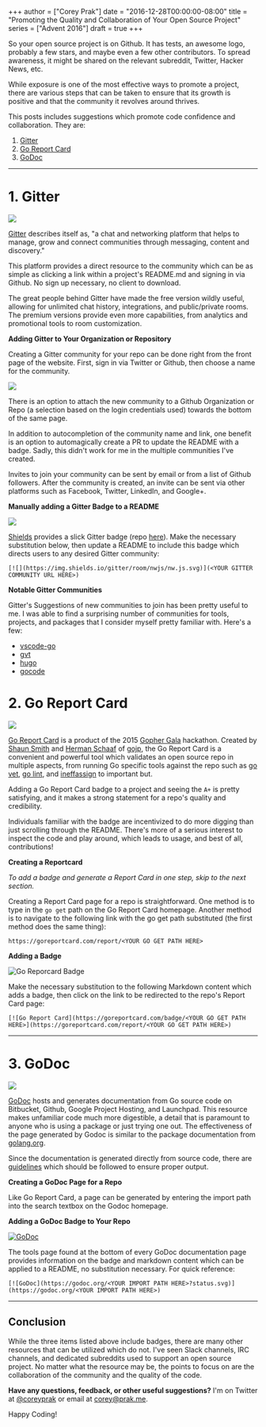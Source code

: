 +++
author = ["Corey Prak"]
date = "2016-12-28T00:00:00-08:00"
title = "Promoting the Quality and Collaboration of Your Open Source Project"
series = ["Advent 2016"]
draft = true
+++

So your open source project is on Github. It has tests, an awesome logo, probably a few stars, and maybe even a few other contributors. To spread awareness, it might be shared on the relevant subreddit, Twitter, Hacker News, etc.

While exposure is one of the most effective ways to promote a project, there are various steps that can be taken to ensure that its growth is positive and that the community it revolves around thrives.

This posts includes suggestions which promote code confidence and collaboration. They are:

1. [Gitter](#1-gitter)
2. [Go Report Card](#2-go-report-card)
3. [GoDoc](#3-godoc)

---

# 1. Gitter

![](/postimages/advent-2016/promoting-the-quality-and-collaboration-of-your-open-source-project/gitter_cover_page.png)

[Gitter](https://gitter.im/) describes itself as, "a chat and networking platform that helps to manage, grow and connect communities through messaging, content and discovery."

This platform provides a direct resource to the community which can be as simple as clicking a link within a project's README.md and signing in via Github. No sign up necessary, no client to download.

The great people behind Gitter have made the free version wildly useful, allowing for unlimited chat history, integrations, and public/private rooms. The premium versions provide even more capabilities, from analytics and promotional tools to room customization.

**Adding Gitter to Your Organization or Repository**

Creating a Gitter community for your repo can be done right from the front page of the website. First, sign in via Twitter or Github, then choose a name for the community.

![](/postimages/advent-2016/promoting-the-quality-and-collaboration-of-your-open-source-project/choose_name_and_link.png)

There is an option to attach the new community to a Github Organization or Repo (a selection based on the login credentials used) towards the bottom of the same page.

In addition to autocompletion of the community name and link, one benefit is an option to automagically create a PR to update the README with a badge. Sadly, this didn't work for me in the multiple communities I've created.

Invites to join your community can be sent by email or from a list of Github followers. After the community is created, an invite can be sent via other platforms such as Facebook, Twitter, LinkedIn, and Google+.

**Manually adding a Gitter Badge to a README**

![](https://img.shields.io/gitter/room/nwjs/nw.js.svg)

[Shields](https://shields.io) provides a slick Gitter badge (repo [here](https://github.com/badges/shields)). Make the necessary substitution below, then update a README to include this badge which directs users to any desired Gitter community:
```
[![](https://img.shields.io/gitter/room/nwjs/nw.js.svg)](<YOUR GITTER COMMUNITY URL HERE>)
```

**Notable Gitter Communities**

Gitter's Suggestions of new communities to join has been pretty useful to me. I was able to find a surprising number of communities for tools, projects, and packages that I consider myself pretty familiar with. Here's a few:

- [vscode-go](https://gitter.im/Microsoft/vscode-go)
- [gvt](https://gitter.im/FiloSottile/gvt)
- [hugo](https://gitter.im/spf13/hugo)
- [gocode](https://gitter.im/nsf/gocode)

# 2. Go Report Card

![](/postimages/advent-2016/promoting-the-quality-and-collaboration-of-your-open-source-project/report_card_cover_page.png)

[Go Report Card](http://goreportcard.com) is a product of the 2015 [Gopher Gala](http://gophergala.com/blog/gopher/gala/2015/02/03/winners/) hackathon. Created by [Shaun Smith](https://github.com/shawnps) and [Herman Schaaf](https://github.com/hermanschaaf) of [gojp](https://github.com/gojp), the Go Report Card is a convenient and powerful tool which validates an open source repo in multiple aspects, from running Go specific tools against the repo such as [go vet](https://golang.org/cmd/vet/), [go lint](https://github.com/golang/lint), and [ineffassign](https://github.com/gordonklaus/ineffassign) to important but.

Adding a Go Report Card badge to a project and seeing the `A+` is pretty satisfying, and it makes a strong statement for a repo's quality and credibility.

Individuals familiar with the badge are incentivized to do more digging than just scrolling through the README. There's more of a serious interest to inspect the code and play around, which leads to usage, and best of all, contributions!

**Creating a Reportcard**

_To add a badge and generate a Report Card in one step, skip to the next section._

Creating a Report Card page for a repo is straightforward. One method is to type in the `go get` path on the Go Report Card homepage. Another method is to navigate to the following link with the go get path substituted (the first method does the same thing):
```
https://goreportcard.com/report/<YOUR GO GET PATH HERE>
```

**Adding a Badge**

![Go Reporcard Badge](https://goreportcard.com/badge/github.com/xercoy/blobs)

Make the necessary substitution to the following Markdown content which adds a badge, then click on the link to be redirected to the repo's Report Card page:
```
[![Go Report Card](https://goreportcard.com/badge/<YOUR GO GET PATH HERE>](https://goreportcard.com/report/<YOUR GO GET PATH HERE>)
```

---

# 3. GoDoc

![](/postimages/advent-2016/promoting-the-quality-and-collaboration-of-your-open-source-project/godoc_cover_page.png)

[GoDoc](https://godoc.org/-/about) hosts and generates documentation from Go source code on Bitbucket, Github, Google Project Hosting, and Launchpad. This resource makes unfamiliar code much more digestible, a detail that is paramount to anyone who is using a package or just trying one out. The effectiveness of the page generated by Godoc is similar to the package documentation from [golang.org](https://golang.org/pkg/fmt).

Since the documentation is generated directly from source code, there are [guidelines](https://blog.golang.org/godoc-documenting-go-code) which should be followed to ensure proper output.

**Creating a GoDoc Page for a Repo**

Like Go Report Card, a page can be generated by entering the import path into the search textbox on the Godoc homepage.

**Adding a GoDoc Badge to Your Repo**

[![GoDoc](https://godoc.org/github.com/Xercoy/blobs?status.svg)](https://godoc.org/github.com/Xercoy/blobs)

The tools page found at the bottom of every GoDoc documentation page provides information on the badge and markdown content which can be applied to a README, no substitution necessary. For quick reference:
```
[![GoDoc](https://godoc.org/<YOUR IMPORT PATH HERE>?status.svg)](https://godoc.org/<YOUR IMPORT PATH HERE>)
```

---

## Conclusion

While the three items listed above include badges, there are many other resources that can be utilized which do not. I've seen Slack channels, IRC channels, and dedicated subreddits used to support an open source project. No matter what the resource may be, the points to focus on are the collaboration of the community and the quality of the code.

**Have any questions, feedback, or other useful suggestions?** I'm on Twitter at [@coreyprak](https://twitter.com/coreyprak) or email at [corey@prak.me](mailto:corey@prak.me).

Happy Coding!
